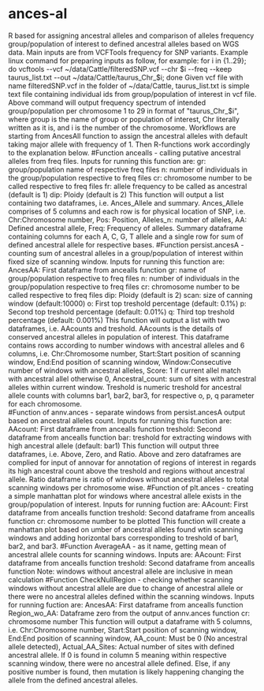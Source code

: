 # ances-al 
R based for assigning ancestral alleles and comparison of alleles frequency group/population of interest to defined ancestral alleles based on WGS data. 
Main inputs are from VCFTools frequency for SNP variants. Example linux command for preparing inputs as follow, for example: 
for i in {1..29};
do vcftools --vcf ~/data/Cattle/filteredSNP.vcf --chr $i --freq --keep taurus_list.txt --out ~/data/Cattle/taurus_Chr_$i;
done
Given vcf file with name filteredSNP.vcf in the folder of ~/data/Cattle, taurus_list.txt is simple text file containing individual ids from group/population of interest in vcf file. Above command will output frequency spectrum of intended group/population per chromosome 1 to 29 in format of "taurus_Chr_$i", where group is the name of group or population of interest, Chr literally written as it is, and i is the number of the chromosome. 
Workflows are starting from AncesAll function to assign the ancestral alleles with default taking major allele with frequency of 1. Then R-functions work accordingly to the explanation below.
#Function ancealls - calling putative ancestral alleles from freq files. Inputs for running this function are:
gr: group/population name of respective freq files
n: number of individuals in the group/population respective to freq files
cr: chromosome number to be called respective to freq files
fr: allele frequency to be called as ancestral (default is 1)
dip: Ploidy (default is 2)
This function will output a list containing two dataframes, i.e. Ances_Allele and summary. Ances_Allele comprises of  5 columns and each row is for physical location of SNP, i.e.  Chr:Chromosome number, Pos: Position, Alleles_n: number of alleles, AA: Defined ancestral allele, Freq: Frequency of alleles. Summary dataframe containing columns for each A, C, G, T allele and a single row for sum of defined ancestral allele for respective bases. 
#Function persist.ancesA - counting sum of ancestral alleles in  a group/population of interest within fixed size of scanning window. Inputs for running this function are:
AncesAA: First dataframe from ancealls function
gr: name of group/population respective to freq files
n: number of individuals in the group/population respective to freq files
cr: chromosome number to be called respective to freq files
dip: Ploidy (default is 2)
scan: size of canning window (default:10000)
o: First top treshold percentage (default: 0.1%)
p: Second top treshold percentage (default: 0.01%)
q: Third top treshold percentage (default: 0.001%)
This function will output a list with two dataframes, i.e. AAcounts and treshold. AAcounts is the details of conserved ancestral alleles in population of interest. This dataframe contains rows according to number windows with ancestral alleles and 6 columns, i.e. Chr:Chromosome number, Start:Start position of scanning window, End:End position of scanning window, Window:Consecutive number of windows with ancestral alleles, Score: 1 if current allel match with ancestral allel otherwise 0, Ancestral_count: sum of sites with ancestral alleles within current window. Treshold is numeric treshold for ancestral allele counts with columns bar1, bar2, bar3, for respective o, p, q parameter for each chromosome.  
#Function of annv.ances - separate windows from persist.ancesA output based on ancestral alleles count. Inputs for running this function are:
AAcount: First dataframe from ancealls function
treshold: Second dataframe from ancealls function
bar: treshold for extracting windows with high ancestral allele (default: bar1)
This function will output three dataframes, i.e. Above, Zero, and Ratio. Above and zero dataframes are complied for input of annovar for annotation of regions of interest in regards its high ancestral count above the treshold and regions without ancestral allele. Ratio dataframe is ratio of windows without ancestral alleles to total scanning windows per chromosome wise. 
#Function of plt.ances - creating a simple manhattan plot for windows where ancestral allele exists in the group/population of interest. Inputs for running fuction are:
AAcount: First dataframe from ancealls function
treshold: Second dataframe from ancealls function
cr: chromosome number to be plotted
This function will create a manhattan plot based on umber of ancestral alleles found wtin scanning windows and adding horizontal bars corresponding to treshold of bar1, bar2, and bar3. 
#Function AverageAA - as it name, getting mean of ancestral allele counts for scanning windows. Inputs are:
AAcount: First dataframe from ancealls function
treshold: Second dataframe from ancealls function
Note: windows without ancestral allele are inclusive in mean calculation 
#Function CheckNullRegion - checking whether scanning windows without ancestral allele are due to change of ancestral allele or there were no ancestral alleles defined within the scanning windows. Inputs for running fuction are:
AncesAA: First dataframe from ancealls function
Region_wo_AA: Dataframe zero from the output of annv.ances function
cr: chromosome number 
This function will output a dataframe with 5 columns, i.e. Chr:Chromosome number, Start:Start position of scanning window, End:End position of scanning window, AA_count: Must be 0 (No ancestral allele detected), Actual_AA_Sites: Actual number of sites with defined ancestral allele. 
If 0 is found in column 5 meaning within respective scanning window, there were no ancestral allele defined. Else, if any positive number is found, then mutation is likely happening changing the allele from the defined ancestral alleles.

